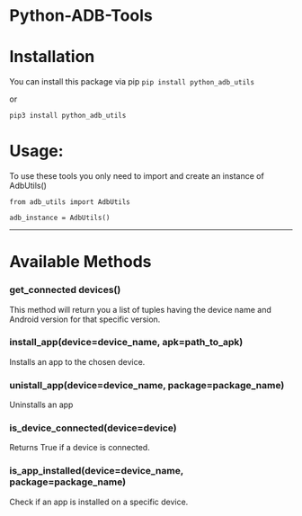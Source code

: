 # Python-ADB-Tools

Installation
======
You can install this package via pip
`pip install python_adb_utils`

or

`pip3 install python_adb_utils`


Usage:
======

To use these tools you only need to import and create an instance of AdbUtils()

`from adb_utils import AdbUtils`

`adb_instance = AdbUtils()`

___

Available Methods
======

### **get_connected devices()**
This method will return you a list of tuples having the device name and Android version for that specific version.

### **install_app(device=device_name, apk=path_to_apk)**
Installs an app to the chosen device.


### **unistall_app(device=device_name, package=package_name)**
Uninstalls an app


### **is_device_connected(device=device)**
Returns True if a device is connected.


### **is_app_installed(device=device_name, package=package_name)**
Check if an app is installed on a specific device.